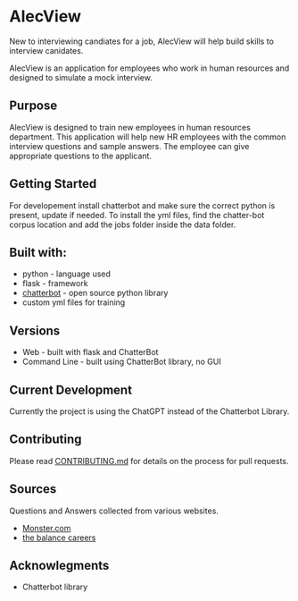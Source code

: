# AlecView 

New to interviewing candiates for a job, AlecView will help build skills to 
interview canidates. 

AlecView is an application for employees who work in human resources and
designed to simulate a mock interview. 

## Purpose 

AlecView is designed to train new employees in human resources department. This application 
will help new HR employees with the common interview questions and sample answers.
The employee can give appropriate questions to the applicant. 

## Getting Started 
For developement install chatterbot and make sure the correct python is present, update if needed. 
To install the yml files, find the chatter-bot corpus location and add the jobs folder inside the data folder.

## Built with:
* python - language used 
* flask - framework
* [chatterbot](https://github.com/gunthercox/ChatterBot) - open source python library
*  custom yml files for training

## Versions
* Web - built with flask and ChatterBot
* Command Line - built using ChatterBot library, no GUI

## Current Development
Currently the project is using the ChatGPT
instead of the Chatterbot Library.

## Contributing 
Please read [CONTRIBUTING.md](https://github.com/kiwihero/alecView/blob/master/CONTRIBUTING.md) for details on the process for pull requests.

## Sources
Questions and Answers collected from various websites.
* [Monster.com](https://www.monster.com/career-advice/article/top-10-interview-questions-prep)
* [the balance careers](https://www.thebalancecareers.com/worst-interview-answers-2061232)

## Acknowlegments
* Chatterbot library



